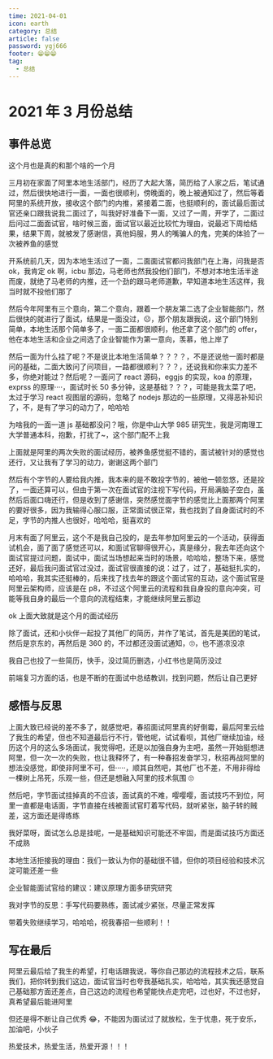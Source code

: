 ```yaml
---
time: 2021-04-01
icon: earth
category: 总结
article: false
password: ygj666
footer: 😁😁😁
tag:
  - 总结
---
```


# 2021 年 3 月份总结

## 事件总览

这个月也是真的和那个啥的一个月

三月初在家面了阿里本地生活部门，经历了大起大落，简历给了人家之后，笔试通过，然后很快地进行一面，一面也很顺利，傍晚面的，晚上被通知过了，然后等着阿里的系统开放，接收这个部门的内推，紧接着二面，也挺顺利的，面试最后面试官还亲口跟我说我二面过了，叫我好好准备下一面，又过了一周，开学了，二面过后问过二面面试官，啥时候三面，面试官以最近比较忙为理由，说最迟下周给结果，结果下周，就被发了感谢信，真他妈服，男人的嘴骗人的鬼，完美的体验了一次被养鱼的感觉

开系统前几天，因为本地生活过了一面，二面面试官都问我部门在上海，问我是否 ok，我肯定 ok 啊，icbu 那边，马老师也然我投他们部门，不想对本地生活半途而废，就绝了马老师的内推，还一个劲的跟马老师道歉，早知道本地生活这样，我当时就不投他们那了

然后今年阿里有三个意向，第二个意向，跟着一个朋友第二选了企业智能部门，然后很快的就进行了面试，结果是一面没过，☹，那个朋友跟我说，这个部门特别简单，本地生活那个简单多了，一面二面都很顺利，他还拿了这个部门的 offer，他在本地生活和企业之间选了企业智能作为第一意向，羡慕，他上岸了

然后一面为什么挂了呢？不是说比本地生活简单？？？？，不是还说他一面时都是问的基础，二面大致问了问项目，一路都很顺利？？？，还说我和你来实力差不多，你绝对能过？然后呢？一面问了 react 源码，eggjs 的实现，koa 的原理，exprss 的原理····，面试时长 50 多分钟，这是基础？？？，可能是我太菜了吧，太过于学习 react 视图层的源码，忽略了 nodejs 那边的一些原理，又得恶补知识了，不，是有了学习的动力了，哈哈哈

为啥我的一面一道 js 基础都没问？哦，你是中山大学 985 研究生，我是河南理工大学普通本科，抱歉，打扰了~，这个部门配不上我

上面就是阿里的两次失败的面试经历，被养鱼感觉挺不错的，面试被针对的感觉也还行，又让我有了学习的动力，谢谢这两个部门

然后有个字节的人要给我内推，我本来的是不敢投字节的，被他一顿忽悠，还是投了，一面还算可以，但由于第一次在面试官的注视下写代码，开局满脑子空白，虽然后后面口嗨还行，但是收到了感谢信，突然感觉面字节的感觉比上面那两个阿里的要好很多，因为我输得心服口服，正常面试很正常，我也找到了自身面试时的不足，字节的内推人也很好，哈哈哈，挺喜欢的

月末有面了阿里云，这个不是我自己投的，是去年参加阿里云的一个活动，获得面试机会，面了面了感觉还可以，和面试官聊得很开心，真是缘分，我去年还向这个面试官提过问题，面试中，面试当场想起来当时的场景，哈哈哈，整场下来，感觉还好，最后我问面试官过没过，面试官很直接的说：过了，过了，基础挺扎实的，哈哈哈，我其实还挺棒的，后来找了找去年的跟这个面试官的互动，这个面试官是阿里云架构师，应该是在 p8，不过这个阿里云的流程和我自身投的意向冲突，可能等我自身的最后一个意向的流程结束，才能继续阿里云那边

ok 上面大致就是这个月的面试经历

除了面试，还和小伙伴一起投了其他厂的简历，并作了笔试，首先是美团的笔试，然后是京东的，再然后是 360 的，不过都还没面试通知，🙄，也不道凉没凉

我自己也投了一些简历，快手，没过简历删选，小红书也是简历没过

前端复习方面的话，也是不断的在面试中总结教训，找到问题，然后让自己更好

## 感悟与反思

上面大致已经说的差不多了，就感觉吧，春招面试阿里真的好倒霉，最后阿里云给了我生的希望，但也不知道最后行不行，管他呢，试试看呗，其他厂继续加油，经历这个月的这么多场面试，我觉得吧，还是以加强自身为主吧，虽然一开始挺想进阿里，但一次一次的失败，也让我释怀了，有一种春招发奋学习，秋招再战阿里的想法没感觉，即使非阿里不可，但·····，顺其自然吧，其他厂也不差，不用非得给一棵树上吊死，乐观一些，但还是想融入阿里的技术氛围 🙄

然后吧，字节面试挂掉真的不应该，面试真的不难，嘤嘤嘤，面试技巧不到位，阿里一直都是电话面，字节直接在线被面试官盯着写代码，就听紧张，脑子转的贼差，这方面还是得练练

我好菜呀，面试怎么总是挂呢，一是基础知识可能还不牢固，而是面试技巧方面还不成熟

本地生活拒接我的理由：我们一致认为你的基础很不错，但你的项目经验和技术沉淀可能还差一些

企业智能面试官给的建议：建议原理方面多研究研究

我对字节的反思：手写代码要熟练，面试减少紧张，尽量正常发挥

带着失败继续学习，哈哈哈，祝我春招一些顺利！！

## 写在最后

阿里云最后给了我生的希望，打电话跟我说，等你自己那边的流程技术之后，联系我们，把你转到我们这边，面试官当时也夸我基础扎实，哈哈哈，其实我还感觉自己基础那方面还差点，自己这边的流程也希望能快点走完吧，过也好，不过也好，真希望最后能进阿里

但还是得不断让自己优秀 😂，不能因为面试过了就放松，生于忧患，死于安乐，加油吧，小伙子

热爱技术，热爱生活，热爱开源！！！
